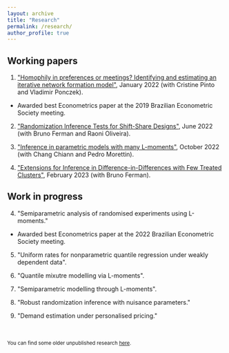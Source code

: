 ```yaml
---
layout: archive
title: "Research"
permalink: /research/
author_profile: true
---
```


Working papers
-----

1. ["Homophily in preferences or meetings? Identifying and estimating an iterative network formation model"](https://arxiv.org/abs/2201.06694), January 2022 (with Cristine Pinto and Vladimir Ponczek). 
* Awarded best Econometrics paper at the 2019 Brazilian Econometric Society meeting.

2. ["Randomization Inference Tests for Shift-Share Designs"](https://arxiv.org/abs/2206.00999), June 2022 (with Bruno Ferman and Raoni Oliveira). 

3. ["Inference in parametric models with many L-moments"](https://arxiv.org/abs/2210.04146), October 2022 (with Chang Chiann and Pedro Morettin). 

4. ["Extensions for Inference in Difference-in-Differences with Few Treated Clusters"](https://arxiv.org/abs/2302.03131), February 2023 (with Bruno Ferman). 

Work in progress 
-----

4. "Semiparametric analysis of randomised experiments using L-moments."
* Awarded best Econometrics paper at the 2022 Brazilian Econometric Society meeting.

5. "Uniform rates for nonparametric quantile regression under weakly dependent data".

6. "Quantile mixutre modelling via L-moments".

7. "Semiparametric modelling through L-moments".

8. "Robust randomization inference with nuisance parameters."

9. "Demand estimation under personalised pricing."


<br/>
<br/>
<sub>You can find some older unpublished research <a href="/old">here</a>.</sub>
